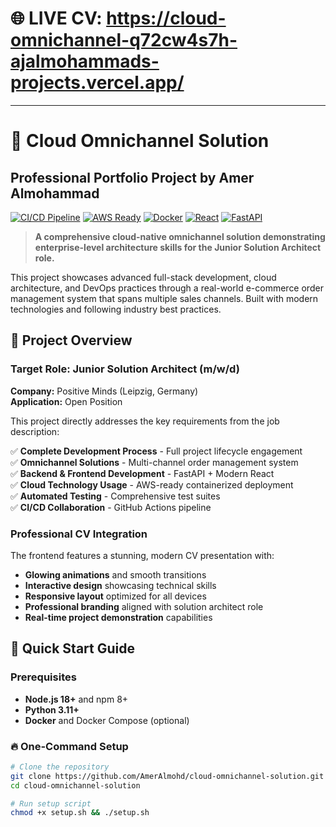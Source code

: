 
# 🌐 **LIVE CV**: https://cloud-omnichannel-q72cw4s7h-ajalmohammads-projects.vercel.app/

---
# 🚀 Cloud Omnichannel Solution

## Professional Portfolio Project by Amer Almohammad

[![CI/CD Pipeline](https://github.com/AJ-Almohammad/cloud-omnichannel-solution/workflows/CI/badge.svg)](https://github.com/AJ-Almohammad/cloud-omnichannel-solution/actions)
[![AWS Ready](https://img.shields.io/badge/AWS-Ready-orange.svg)](https://aws.amazon.com/)
[![Docker](https://img.shields.io/badge/Docker-Supported-blue.svg)](https://docker.com)
[![React](https://img.shields.io/badge/React-18-blue.svg)](https://reactjs.org/)
[![FastAPI](https://img.shields.io/badge/FastAPI-Latest-green.svg)](https://fastapi.tiangolo.com/)

> **A comprehensive cloud-native omnichannel solution demonstrating enterprise-level architecture skills for the Junior Solution Architect role.**

This project showcases advanced full-stack development, cloud architecture, and DevOps practices through a real-world e-commerce order management system that spans multiple sales channels. Built with modern technologies and following industry best practices.

## 🎯 Project Overview

### **Target Role: Junior Solution Architect (m/w/d)**
**Company:** Positive Minds (Leipzig, Germany)  
**Application:** Open Position

This project directly addresses the key requirements from the job description:

✅ **Complete Development Process** - Full project lifecycle engagement  
✅ **Omnichannel Solutions** - Multi-channel order management system  
✅ **Backend & Frontend Development** - FastAPI + Modern React  
✅ **Cloud Technology Usage** - AWS-ready containerized deployment  
✅ **Automated Testing** - Comprehensive test suites  
✅ **CI/CD Collaboration** - GitHub Actions pipeline  

### **Professional CV Integration**
The frontend features a stunning, modern CV presentation with:
- **Glowing animations** and smooth transitions
- **Interactive design** showcasing technical skills
- **Responsive layout** optimized for all devices  
- **Professional branding** aligned with solution architect role
- **Real-time project demonstration** capabilities

## 🚀 Quick Start Guide

### Prerequisites
- **Node.js 18+** and npm 8+
- **Python 3.11+** 
- **Docker** and Docker Compose (optional)

### 🔥 One-Command Setup
```bash
# Clone the repository
git clone https://github.com/AmerAlmohd/cloud-omnichannel-solution.git
cd cloud-omnichannel-solution

# Run setup script
chmod +x setup.sh && ./setup.sh
